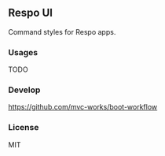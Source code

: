 
Respo UI
----

Command styles for Respo apps.

### Usages

TODO

### Develop

https://github.com/mvc-works/boot-workflow

### License

MIT
